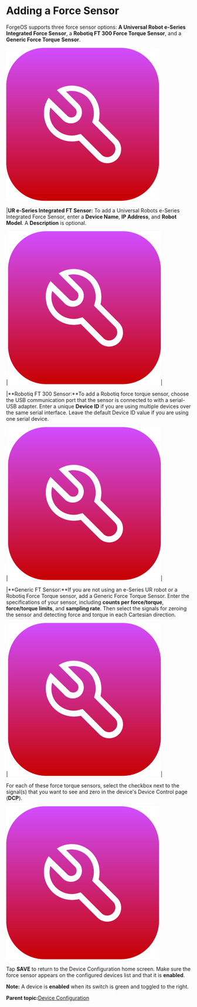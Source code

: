 # Adding a Force Sensor

ForgeOS supports three force sensor options: **A Universal Robot e-Series Integrated Force Sensor**, a **Robotiq FT 300 Force Torque Sensor**, and a **Generic Force Torque** **Sensor**.

![](../Images/DeviceConfiguration/DeviceConfiguration-Icon.png)

|**UR e-Series Integrated FT Sensor:** To add a Universal Robots e-Series Integrated Force Sensor, enter a **Device Name**, **IP Address**, and **Robot Model**. A **Description** is optional.

|![](../Images/DeviceConfiguration/DeviceConfiguration-Icon.png)|

|**Robotiq FT 300 Sensor:**To add a Robotiq force torque sensor, choose the USB communication port that the sensor is connected to with a serial-USB adapter. Enter a unique **Device ID** if you are using multiple devices over the same serial interface. Leave the default Device ID value if you are using one serial device.

|![](../Images/DeviceConfiguration/DeviceConfiguration-Icon.png)|

|**Generic FT Sensor:**If you are not using an e-Series UR robot or a Robotiq Force Torque sensor, add a Generic Force Torque Sensor. Enter the specifications of your sensor, including **counts per force/torque**, **force/torque limits**, and **sampling rate**. Then select the signals for zeroing the sensor and detecting force and torque in each Cartesian direction.

|![](../Images/DeviceConfiguration/DeviceConfiguration-Icon.png)|

For each of these force torque sensors, select the checkbox next to the signal\(s\) that you want to see and zero in the device's Device Control page \(**DCP**\).

![](../Images/DeviceConfiguration/DeviceConfiguration-Icon.png)

Tap **SAVE** to return to the Device Configuration home screen. Make sure the force sensor appears on the configured devices list and that it is ​**enabled**​.

**Note:** A device is **enabled** when its switch is green and toggled to the right.

**Parent topic:**[Device Configuration](../DeviceConfiguration/DeviceConfigurationOverview.md)


